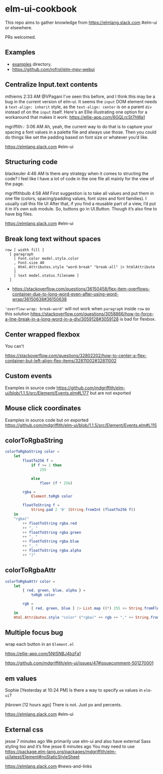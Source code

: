 # elm-ui-cookbook

This repo aims to gather knowledge from https://elmlang.slack.com #elm-ui or elsewhere.

PRs welcomed.

## Examples

- [examples](/examples) directory.
- https://github.com/rofrol/elm-mpv-webui

## Centralize Input.text contents

mthiems 2:33 AM
@VPagani I've seen this before, and I think this may be a bug in the current version of elm-ui. It seems the `input` DOM element needs a `text-align: inherit` style, as the `text-align: center` is on a parent `div` instead of on the `input` itself. Here's an Ellie illustrating one option for a workaround that makes it work:
https://ellie-app.com/6GQLrcSt7hWa1

mgriffith:bulb: 3:06 AM
Ah, yeah, the current way to do that is to capture your spacing a font values in a palette file and always use those.  Then you could do things like set the padding based on font size or whatever you’d like.

https://elmlang.slack.com #elm-ui

## Structuring code

blackeuler 4:46 AM
Is there any strategy when it comes to structing the code? I feel like I have a lot of code in the one file all mainly for the view of the page.

mgriffithbulb 4:58 AM
First suggestion is to take all values and put them in one file (colors, spacing/padding values, font sizes and font families). I usually call this file UI After that, if you find a reusable part of a view, I’d put it in it’s own sub module. So, buttons go in UI.Button. Though it’s also fine to have big files.

https://elmlang.slack.com #elm-ui

## Break long text without spaces

```
row [ width fill ]
  [ paragraph
    [ Font.color model.style.color
    , Font.size 40
	, Html.Attributes.style "word-break" "break-all" |> htmlAttribute
    ]
    [ text model.status.filename ]
  ]
```

- https://stackoverflow.com/questions/36150458/flex-item-overflows-container-due-to-long-word-even-after-using-word-wrap/36150638#36150638

`'overflow-wrap: break-word'` will not work when `paragraph` inside `row` so this solution https://stackoverflow.com/questions/3058866/how-to-force-a-line-break-in-a-long-word-in-a-div/3059128#3059128 is bad for flexbox.

## Center wrapped flexbox

You can't

https://stackoverflow.com/questions/32802202/how-to-center-a-flex-container-but-left-align-flex-items/32811002#32811002

## Custom events

Examples in source code https://github.com/mdgriffith/elm-ui/blob/1.1.5/src/Element/Events.elm#L177 but are not exported

## Mouse click coordinates

Examples in source code but on exported https://github.com/mdgriffith/elm-ui/blob/1.1.5/src/Element/Events.elm#L115

## colorToRgbaString

```elm
colorToRgbaString color =
    let
        floatTo256 f =
            if f >= 1 then
                255

            else
                floor (f * 256)

        rgba =
            Element.toRgb color

        floatToString f =
            String.pad 2 '0' (String.fromInt (floatTo256 f))
    in
    "rgba("
        ++ floatToString rgba.red
        ++ ", "
        ++ floatToString rgba.green
        ++ ", "
        ++ floatToString rgba.blue
        ++ ", "
        ++ floatToString rgba.alpha
        ++ ")"
```

## colorToRgbaAttr

```elm
colorToRgbaAttr color =
    let
        { red, green, blue, alpha } =
            toRgb color

        rgb =
            [ red, green, blue ] |> List.map ((*) 255 >> String.fromFloat) |> List.intersperse ", " |> List.foldl (++) ""
    in
    Html.Attributes.style "color" ("rgba(" ++ rgb ++ "," ++ String.fromFloat alpha ++ ")")
```

## Multiple focus bug

wrap each button in an `Element.el`

https://ellie-app.com/5NtSNBJ4bzFa1

https://github.com/mdgriffith/elm-ui/issues/47#issuecomment-501270001

## em values

Sophie   [Yesterday at 10:24 PM]
Is there a way to specify `em` values in `elm-ui`?

jhbrown   [12 hours ago]
There is not.  Just px and percents.

https://elmlang.slack.com #elm-ui

## External css

jesse  7 minutes ago
We primarily use elm-ui and also have external Sass styling too and it’s fine
jesse  6 minutes ago
You may need to use https://package.elm-lang.org/packages/mdgriffith/elm-ui/latest/Element#noStaticStyleSheet

https://elmlang.slack.com #news-and-links
